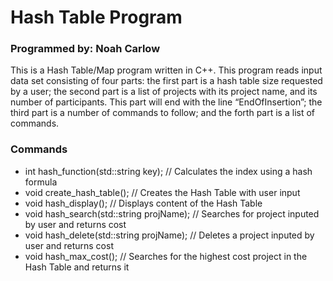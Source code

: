 # Hash Table Program
### Programmed by: Noah Carlow

This is a Hash Table/Map program written in C++. This program reads input data set consisting of four parts: the first part is a hash table size requested by a user; the second part is a list of projects with  its project name, and its number of participants. This part will end with the line “EndOfInsertion”; the third part is a number of commands to follow; and the forth part is a list of commands.

### Commands
* int hash_function(std::string key);     // Calculates the index using a hash formula
* void create_hash_table();               // Creates the Hash Table with user input
* void hash_display();                    // Displays content of the Hash Table
* void hash_search(std::string projName); // Searches for project inputed by user and returns cost
* void hash_delete(std::string projName); // Deletes a project inputed by user and returns cost
* void hash_max_cost();                   // Searches for the highest cost project in the Hash Table and returns it